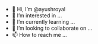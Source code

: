 - 👋 Hi, I’m @ayushroyal
- 👀 I’m interested in ...
- 🌱 I’m currently learning ...
- 💞️ I’m looking to collaborate on ...
- 📫 How to reach me ...

<!---
ayushroyal/ayushroyal is a ✨ special ✨ repository because its `README.md` (this file) appears on your GitHub profile.
You can click the Preview link to take a look at your changes.
--->
